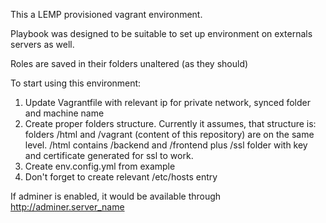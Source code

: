This a LEMP provisioned vagrant environment.

Playbook was designed to be suitable to set up environment on externals servers as well.

Roles are saved in their folders unaltered (as they should)

To start using this environment:
1. Update Vagrantfile with relevant ip for private network, synced folder and machine name
2. Create proper folders structure. Currently it assumes, that structure is: folders /html and /vagrant (content of this repository) are on the same level. /html contains /backend and /frontend plus /ssl folder with key and certificate generated for ssl to work.
3. Create env.config.yml from example
4. Don't forget to create relevant /etc/hosts entry

If adminer is enabled, it would be available through http://adminer.server_name